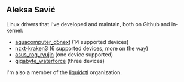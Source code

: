 ##  Aleksa Savić

Linux drivers that I've developed and maintain, both on Github and in-kernel:

* [aquacomputer_d5next](https://github.com/aleksamagicka/aquacomputer_d5next-hwmon/blob/main/aquacomputer_d5next.c) (14 supported devices)
* [nzxt-kraken3](https://github.com/liquidctl/liquidtux/blob/master/nzxt-kraken3.c) (6 supported devices, more on the way)
* [asus_rog_ryujin](https://github.com/aleksamagicka/asus_rog_ryujin-hwmon) (one device supported)
* [gigabyte_waterforce](https://github.com/aleksamagicka/gigabyte_waterforce-hwmon) (three devices)

I'm also a member of the [liquidctl](https://github.com/liquidctl/) organization.


